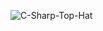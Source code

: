 ![C-Sharp-Top-Hat](https://github.com/user-attachments/assets/df017e53-2bf5-4732-be9c-751caf4d239b)
